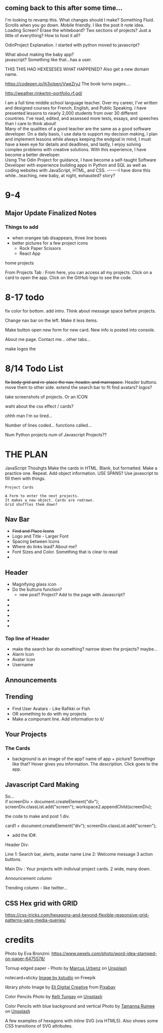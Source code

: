 

## coming back to this after some time...
I'm looking to revamp this.  What changes should I make?
Something Fluid. Scrolls when you go down.
Mobile friendly.  I like the post it note idea. 
Loading Screen?  Erase the whiteboard?
Two sections of projects?    Just a little of everything?
How to host it all?

OdinProject Explanation.  I started with python moved to javascript?

What about making the baby app?  
javascript?  Something like that...has a user. 

THIS THIS HAD HEXESESES  WHAT HAPPENED?
Also get a new domain name.

https://codepen.io/jh3y/pen/VweZryJ
The book turns pages....

http://weather.rinkertm-portfolio.rf.gd/



<div class = "blackboard--body--text">
            I am a full time middle school language teacher. Over my career, I've written and designed courses for French, English, and Public Speaking. I have presented lessons to nearly 2,000 students from over 30 different countries. I've read, edited, and assessed more tests, essays, and speeches than I care to think about! 
          </div>
          <div class = "blackboard--body--text"> 
            Many of the qualities of a good teacher are the same as a good software developer. 
            On a daily basis, I use data to support my decision making, I plan and implement lessons while always keeping the endgoal in mind, I must have a keen eye for details and deadlines,  and lastly, I enjoy solving complex problems with creative solutions.  With this experience, I have become a better developer. 
          </div>
          <div class = "blackboard--body--text">
            Using The Odin Project for guidance, I have become a self-taught Software Developer with experience building apps in Python and SQL as well as coding websites with JavaScript, HTML, and CSS.  ------I have done this while...teaching, new baby, at night, exhausted?  story?
          </div>


# 9-4
## Major Update Finalized Notes
### Things to add
* when orangee tab disappears, three line boxes
* better pictures for a few project icons
  - Rock Paper Scissors
  - React App

home
projects 

From Projects Tab : 
From here, you can access all my projects. Click on a card to open the app. Click on the GitHub logo to see the code.

# 8-17 todo
fix color for bottom.
add intro.  Think about message space before projects.

Change nav bar on the left. Make it less items.

Make button open new form for new card.
New info is posted into console.

About me page. 
Contact me... other tabs...

make logos the 
# 8/14 Todo List

~~fix body grid and re-place the nav, header, and mainspace.~~
Header buttons.  move them to other side.
extend the search bar to fit
find avatars? logos?

take screenshots of projects. 
Or an ICON

waht about the css effect / cards?

ohhh man I'm so tired...

Number of lines coded...
functions called...

Num Python projects
num of Javascript Projects??





# THE PLAN

JavaScript Thouhgts
Make the cards in HTML.  Blank, but formatted. Make a practice one. Repeat.
Add object information.  USE SPANS?
Use javascript to fill them with things. 

    Project Cards

    A Form to enter the next projects. 
    It makes a new object. Cards are redrawn.  
    Grid shuffles them down? 

## Nav Bar
* ~~Find and Place Icons~~
* Logo and Title - Larger Font
* Spacing between Icons
* Where do links lead?  About me? 
* Font Sizes and Color. Something that is clear to read
* 


## Header
* Magnifying glass icon
* Do the buttuns function?
    * new post? Project?  Add to the page with Javascript?
* 
* 
* 
* 
* 
* 




### Top line of Header
* make the search bar do something?  narrow down the projects?  maybe...
* Alarm Icon
* Avatar Icon
* Username

## Announcements



## Trending
* Find User Avatars - Like Rafikki or Fish
* OR something to do with my projects
* Make a componant line.   Add information to it/




## Your Projects

### The Cards
* background is an image of the app? 
name of app + picture? Somethign like that?
Hover gives you information. The description.
Click goes to the app.


## Javascript Card Making
So...  
if
    screenDiv = document.createElement("div");
    screenDiv.classList.add("screen");
    workspace2.appendChild(screenDiv);

the code to make and post 1 div.  


card1 = document.createElement("div");
screenDiv.classList.add("screen");
- add the ID#.  



Header Div: 

Line 1: Search bar, alerts, avatar name
Line 2: Welcome message  3 action buttons.

Main Div : 
Your projects with indiviual project cards.
2 wide, many down.

Announcement column

Trending column - like twitter…










## CSS Hex grid with GRID
https://css-tricks.com/hexagons-and-beyond-flexible-responsive-grid-patterns-sans-media-queries/



# credits

Photo by Eva Bronzini: https://www.pexels.com/photo/word-idea-stamped-on-paper-6475578/


Tornup edged paper - Photo by <a href="https://unsplash.com/@marcusurbenz?utm_source=unsplash&utm_medium=referral&utm_content=creditCopyText">Marcus Urbenz</a> on <a href="https://unsplash.com/?utm_source=unsplash&utm_medium=referral&utm_content=creditCopyText">Unsplash</a>
  

notecard+sticky <a href="https://www.freepik.com/free-photo/paper-sticky-notes_1324669.htm?query=note%20card">Image by kstudio</a> on Freepik


library photo 
Image by <a href="https://pixabay.com/users/elifrancis-1160677/?utm_source=link-attribution&amp;utm_medium=referrasl&amp;utm_campaign=image&amp;utm_content=1163695">Eli Digital Creative</a> from <a href="https://pixabay.com//?utm_source=link-attribution&amp;utm_medium=referral&amp;utm_campaign=image&amp;utm_content=1163695">Pixabay</a>


Color Pencils
Photo by <a href="https://unsplash.com/@kellitungay?utm_source=unsplash&utm_medium=referral&utm_content=creditCopyText">Kelli Tungay</a> on <a href="https://unsplash.com/s/photos/education?utm_source=unsplash&utm_medium=referral&utm_content=creditCopyText">Unsplash</a>
  

  Color Pencils with blue background and vertical
  Photo by <a href="https://unsplash.com/@tamanna_rumee?utm_source=unsplash&utm_medium=referral&utm_content=creditCopyText">Tamanna Rumee</a> on <a href="https://unsplash.com/s/photos/education?utm_source=unsplash&utm_medium=referral&utm_content=creditCopyText">Unsplash</a>
  



<p>A few examples of hexagons with inline SVG (via HTML5). Also shows some CSS transitions of SVG attributes.</p>
<!-- 
<svg xmlns="http://www.w3.org/2000/svg"  width="25" height="25" viewBox="0 0 64 64">
<polygon fill="#F3BC23" stroke="#F3BC23" stroke-width="1" points="30,4,4,60, 60,60"/>
  
<text x="31" y="50" text-anchor="middle" fill="white" font-size="30">H</text>
 </svg>
  
  <svg xmlns="http://www.w3.org/2000/svg" width="300" height="300" viewBox="0 0 64 64">
  <polygon fill="#F3BC23" stroke="#F3BC23" stroke-width="1" points="30,4,4,60,60,60"/>
    <text x="31" y="50" text-anchor="middle" fill="white" font-size="30">H</text>
    
  
 -->
<br>
<div>
<svg class = "hex" height="110" width="100">
  <polygon 
points="50 3,100 28,100 75, 50 100,3 75,3 25" 
stroke="black" fill="yellow" stroke-width="5"/>
<text class = "textNohover" x="50" y="50" text-anchor="middle" fill="blue" font-size="30">X</text>

<text class = "textNohover" x="50" y="50" text-anchor="middle" fill="blue" font-size="30">H</text>
</svg>
  </div>




https://preview.colorlib.com/#jackson
https://colorlib.com/wp/template/jackson/


<a href="#" data-nav-section="home">Home</a>


<ul>
<li class="active"><a href="#" data-nav-section="home">Home</a></li>
<li class=""><a href="#" data-nav-section="about">About</a></li>
<li><a href="#" data-nav-section="services">Services</a></li>
<li><a href="#" data-nav-section="skills">Skills</a></li>
<li><a href="#" data-nav-section="education">Education</a></li>
<li><a href="#" data-nav-section="experience">Experience</a></li>
<li><a href="#" data-nav-section="work">Work</a></li>
<li><a href="#" data-nav-section="blog">Blog</a></li>
<li><a href="#" data-nav-section="contact">Contact</a></li>
</ul>


<section id="colorlib-hero" class="js-fullheight" data-section="home" style="height: 327px;">

<section class="colorlib-about" data-section="about">

